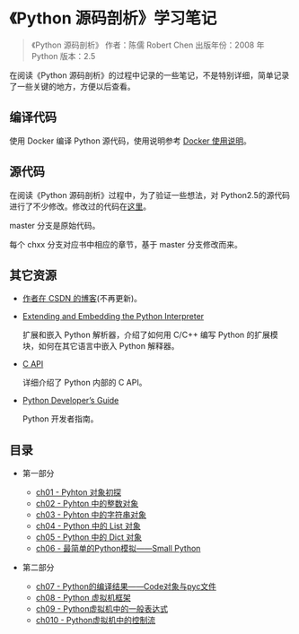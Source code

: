 # 《Python 源码剖析》学习笔记

> 《Python 源码剖析》
> 作者：陈儒 Robert Chen
> 出版年份：2008 年
> Python 版本：2.5

在阅读《Python 源码剖析》的过程中记录的一些笔记，不是特别详细，简单记录了一些关键的地方，方便以后查看。

## 编译代码

使用 Docker 编译 Python 源代码，使用说明参考 [Docker 使用说明](docker.md)。

## 源代码

在阅读《Python 源码剖析》过程中，为了验证一些想法，对 Python2.5的源代码进行了不少修改。修改过的代码在[这里](https://github.com/ausaki/python25)。

master 分支是原始代码。

每个 chxx 分支对应书中相应的章节，基于 master 分支修改而来。

## 其它资源

- [作者在 CSDN 的博客](https://blog.csdn.net/balabalamerobert)(不再更新)。

- [Extending and Embedding the Python Interpreter](https://docs.python.org/2.7/extending/index.html)

    扩展和嵌入 Python 解析器，介绍了如何用 C/C++ 编写 Python 的扩展模块，如何在其它语言中嵌入 Python 解释器。

- [C API](https://docs.python.org/2.7/c-api/index.html)

    详细介绍了 Python 内部的 C API。

- [Python Developer’s Guide](https://devguide.python.org/)

    Python 开发者指南。



## 目录

- 第一部分

    - [ch01 - Pyhton 对象初探](ch01.md)
    - [ch02 - Pyhton 中的整数对象](ch02.md)
    - [ch03 - Pyhton 中的字符串对象](ch03.md)
    - [ch04 - Python 中的 List 对象](ch04.md)
    - [ch05 - Python 中的 Dict 对象](ch05.md)
    - [ch06 - 最简单的Python模拟——Small Python](ch06.md)

- 第二部分

    - [ch07 - Python的编译结果——Code对象与pyc文件](ch07.md)
    - [ch08 - Python 虚拟机框架](ch08.md)
    - [ch09 - Python虚拟机中的一般表达式](ch09.md)
    - [ch010 - Python虚拟机中的控制流](ch10.md)

